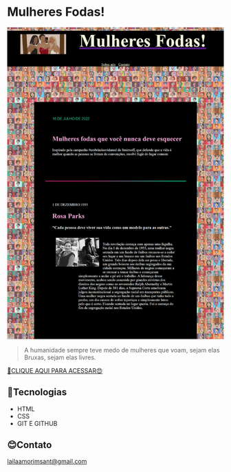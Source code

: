# Mulheres Fodas!

![img](./img/imagem.png)

> A humanidade sempre teve medo de mulheres que voam, sejam elas Bruxas, sejam elas livres.

[🔗CLIQUE AQUI PARA ACESSAR😍](https://lailaamorim.github.io//)

## 🙂Tecnologias

- HTML
- CSS
- GIT E GITHUB

## 😊Contato
lailaamorimsant@gmail.com
